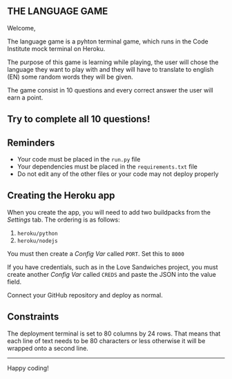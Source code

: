 THE LANGUAGE GAME
---

Welcome,

The language game is a pyhton terminal game, which runs in the Code Institute mock terminal on Heroku.

The purpose of this game is learning while playing, the user will chose the language they want to play with
and they will have to translate to english (EN) some random words they will be given.

The game consist in 10 questions and every correct answer the user will earn a point.

Try to complete all 10 questions!
---




## Reminders

- Your code must be placed in the `run.py` file
- Your dependencies must be placed in the `requirements.txt` file
- Do not edit any of the other files or your code may not deploy properly

## Creating the Heroku app

When you create the app, you will need to add two buildpacks from the _Settings_ tab. The ordering is as follows:

1. `heroku/python`
2. `heroku/nodejs`

You must then create a _Config Var_ called `PORT`. Set this to `8000`

If you have credentials, such as in the Love Sandwiches project, you must create another _Config Var_ called `CREDS` and paste the JSON into the value field.

Connect your GitHub repository and deploy as normal.

## Constraints

The deployment terminal is set to 80 columns by 24 rows. That means that each line of text needs to be 80 characters or less otherwise it will be wrapped onto a second line.

---

Happy coding!
